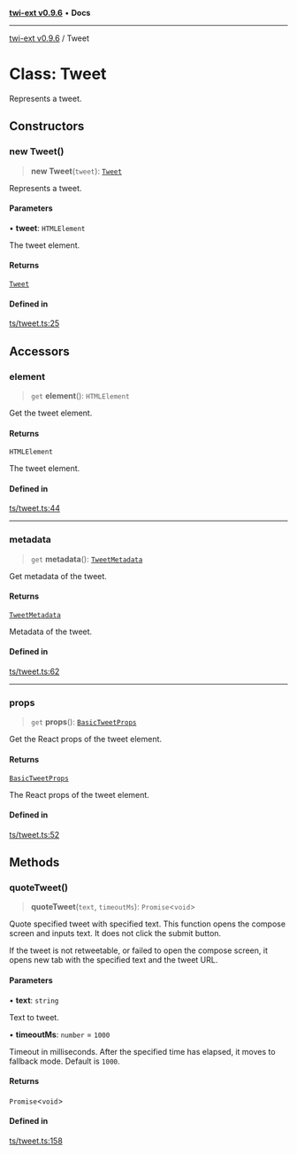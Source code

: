[**twi-ext v0.9.6**](../README.md) • **Docs**

***

[twi-ext v0.9.6](../README.md) / Tweet

# Class: Tweet

Represents a tweet.

## Constructors

### new Tweet()

> **new Tweet**(`tweet`): [`Tweet`](Tweet.md)

Represents a tweet.

#### Parameters

• **tweet**: `HTMLElement`

The tweet element.

#### Returns

[`Tweet`](Tweet.md)

#### Defined in

[ts/tweet.ts:25](https://github.com/Robot-Inventor/twi-ext/blob/e69b1551d321a94701ff6b35bfa47ac414bd1c87/src/ts/tweet.ts#L25)

## Accessors

### element

> `get` **element**(): `HTMLElement`

Get the tweet element.

#### Returns

`HTMLElement`

The tweet element.

#### Defined in

[ts/tweet.ts:44](https://github.com/Robot-Inventor/twi-ext/blob/e69b1551d321a94701ff6b35bfa47ac414bd1c87/src/ts/tweet.ts#L44)

***

### metadata

> `get` **metadata**(): [`TweetMetadata`](../interfaces/TweetMetadata.md)

Get metadata of the tweet.

#### Returns

[`TweetMetadata`](../interfaces/TweetMetadata.md)

Metadata of the tweet.

#### Defined in

[ts/tweet.ts:62](https://github.com/Robot-Inventor/twi-ext/blob/e69b1551d321a94701ff6b35bfa47ac414bd1c87/src/ts/tweet.ts#L62)

***

### props

> `get` **props**(): [`BasicTweetProps`](../interfaces/BasicTweetProps.md)

Get the React props of the tweet element.

#### Returns

[`BasicTweetProps`](../interfaces/BasicTweetProps.md)

The React props of the tweet element.

#### Defined in

[ts/tweet.ts:52](https://github.com/Robot-Inventor/twi-ext/blob/e69b1551d321a94701ff6b35bfa47ac414bd1c87/src/ts/tweet.ts#L52)

## Methods

### quoteTweet()

> **quoteTweet**(`text`, `timeoutMs`): `Promise`\<`void`\>

Quote specified tweet with specified text.
This function opens the compose screen and inputs text.
It does not click the submit button.

If the tweet is not retweetable, or failed to open the compose screen,
it opens new tab with the specified text and the tweet URL.

#### Parameters

• **text**: `string`

Text to tweet.

• **timeoutMs**: `number` = `1000`

Timeout in milliseconds. After the specified time has elapsed, it moves to fallback mode. Default is ``1000``.

#### Returns

`Promise`\<`void`\>

#### Defined in

[ts/tweet.ts:158](https://github.com/Robot-Inventor/twi-ext/blob/e69b1551d321a94701ff6b35bfa47ac414bd1c87/src/ts/tweet.ts#L158)
